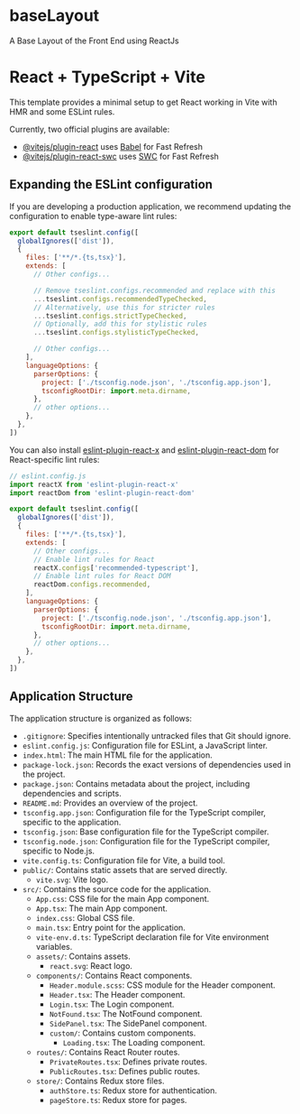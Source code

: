 # baseLayout
A Base Layout of the Front End using ReactJs
# React + TypeScript + Vite

This template provides a minimal setup to get React working in Vite with HMR and some ESLint rules.

Currently, two official plugins are available:

- [@vitejs/plugin-react](https://github.com/vitejs/vite-plugin-react/blob/main/packages/plugin-react) uses [Babel](https://babeljs.io/) for Fast Refresh
- [@vitejs/plugin-react-swc](https://github.com/vitejs/vite-plugin-react/blob/main/packages/plugin-react-swc) uses [SWC](https://swc.rs/) for Fast Refresh

## Expanding the ESLint configuration

If you are developing a production application, we recommend updating the configuration to enable type-aware lint rules:

```js
export default tseslint.config([
  globalIgnores(['dist']),
  {
    files: ['**/*.{ts,tsx}'],
    extends: [
      // Other configs...

      // Remove tseslint.configs.recommended and replace with this
      ...tseslint.configs.recommendedTypeChecked,
      // Alternatively, use this for stricter rules
      ...tseslint.configs.strictTypeChecked,
      // Optionally, add this for stylistic rules
      ...tseslint.configs.stylisticTypeChecked,

      // Other configs...
    ],
    languageOptions: {
      parserOptions: {
        project: ['./tsconfig.node.json', './tsconfig.app.json'],
        tsconfigRootDir: import.meta.dirname,
      },
      // other options...
    },
  },
])
```

You can also install [eslint-plugin-react-x](https://github.com/Rel1cx/eslint-react/tree/main/packages/plugins/eslint-plugin-react-x) and [eslint-plugin-react-dom](https://github.com/Rel1cx/eslint-react/tree/main/packages/plugins/eslint-plugin-react-dom) for React-specific lint rules:

```js
// eslint.config.js
import reactX from 'eslint-plugin-react-x'
import reactDom from 'eslint-plugin-react-dom'

export default tseslint.config([
  globalIgnores(['dist']),
  {
    files: ['**/*.{ts,tsx}'],
    extends: [
      // Other configs...
      // Enable lint rules for React
      reactX.configs['recommended-typescript'],
      // Enable lint rules for React DOM
      reactDom.configs.recommended,
    ],
    languageOptions: {
      parserOptions: {
        project: ['./tsconfig.node.json', './tsconfig.app.json'],
        tsconfigRootDir: import.meta.dirname,
      },
      // other options...
    },
  },
])
```

## Application Structure

The application structure is organized as follows:

- `.gitignore`: Specifies intentionally untracked files that Git should ignore.
- `eslint.config.js`: Configuration file for ESLint, a JavaScript linter.
- `index.html`: The main HTML file for the application.
- `package-lock.json`: Records the exact versions of dependencies used in the project.
- `package.json`: Contains metadata about the project, including dependencies and scripts.
- `README.md`: Provides an overview of the project.
- `tsconfig.app.json`: Configuration file for the TypeScript compiler, specific to the application.
- `tsconfig.json`: Base configuration file for the TypeScript compiler.
- `tsconfig.node.json`: Configuration file for the TypeScript compiler, specific to Node.js.
- `vite.config.ts`: Configuration file for Vite, a build tool.
- `public/`: Contains static assets that are served directly.
  - `vite.svg`: Vite logo.
- `src/`: Contains the source code for the application.
  - `App.css`: CSS file for the main App component.
  - `App.tsx`: The main App component.
  - `index.css`: Global CSS file.
  - `main.tsx`: Entry point for the application.
  - `vite-env.d.ts`: TypeScript declaration file for Vite environment variables.
  - `assets/`: Contains assets.
    - `react.svg`: React logo.
  - `components/`: Contains React components.
    - `Header.module.scss`: CSS module for the Header component.
    - `Header.tsx`: The Header component.
    - `Login.tsx`: The Login component.
    - `NotFound.tsx`: The NotFound component.
    - `SidePanel.tsx`: The SidePanel component.
    - `custom/`: Contains custom components.
      - `Loading.tsx`: The Loading component.
  - `routes/`: Contains React Router routes.
    - `PrivateRoutes.tsx`: Defines private routes.
    - `PublicRoutes.tsx`: Defines public routes.
  - `store/`: Contains Redux store files.
    - `authStore.ts`: Redux store for authentication.
    - `pageStore.ts`: Redux store for pages.
